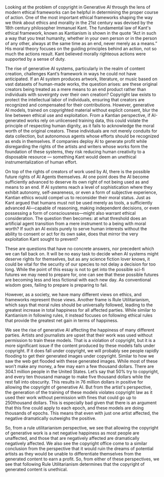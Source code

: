Looking at the problem of copyright in Generative AI through the lens of modern ethical frameworks can be helpful in determining the proper course of action. One of the most important ethical frameworks shaping the way we think about ethics and morality in the 21st century was devised by the 18th century philosopher Immanuel Kant. The fundamental law of Kant's ethical framework, known as Kantianism is shown in the quote “Act in such a way that you treat humanity, whether in your own person or in the person of any other, always at the same time as an end, never merely as a means.” His moral theory focuses on the guiding principles behind an action, not so much the actions result. Kant believed morally righteous actions were supported by a sense of duty. 

The rise of generative AI systems, particularly in the realm of content creation, challenges Kant’s framework in ways he could not have anticipated. If an AI system produces artwork, literature, or music based on vast datasets of human-made works, the question arises: are these original creators being treated as a mere means to an end product rather than individuals with soveirgnty over their own creation? Copyright law exists to protect the intellectual labor of individuals, ensuring that creators are recognized and compensated for their contributions. However, generative AI models, trained on copyrighted material without explicit consent, blur the line between ethical use and exploitation. From a Kantian perspective, if AI-generated works rely on unlicensed training data, this could violate the principle of respecting human dignity, as it fails to acknowledge the moral worth of the original creators. These individuals are not merely conduits for data collection, but autonomous agents whose efforts should be recognized as ends in themselves. If companies deploy AI to generate profit while disregarding the rights of the artists and writers whose works form the foundation of these systems, they risk reducing human creativity to a disposable resource — something Kant would deem an unethical instrumentalization of human effort. 

On top of the rights of creators of work used by AI, there is the possible future rights of AI Agents themselves. At one point does the AI become sufficiently advanced to deserve its own right of not being used as and means to an end. If AI systems reach a level of sophistication where they exhibit autonomy, self-awareness, or even a form of subjective experience, Kantian ethics would compel us to reconsider their moral status. Just as Kant argued that humans must not be used merely as tools, a sufficiently advanced AI—capable of reasoning, making independent decisions, or even possessing a form of consciousness—might also warrant ethical consideration. The question then becomes: at what threshold does an artificial agent transition from a mere instrument to a being with moral worth? If such an AI exists purely to serve human interests without the ability to consent or act for its own sake, does that mirror the very exploitation Kant sought to prevent? 

These are questions that have no concrete answers, nor precedent which we can fall back on. It will be no easy task to decide when AI systems might deserve rights for themselves, but as any science fiction lover knows, it could be vital for the security of our species to not delay a decision for too long. While the point of this essay is not to get into the possible sci-fi futures we may need to prepare for, one can see that these possible futures are becoming less and less fictional with each new day. As conventional wisdom goes, failing to prepare is preparing to fail.

However, as a society, we have many different views on ethics, and frameworks represent those views. Another frame is Rule Utilitarianism, which says that moral rules should be universally followed, leading to the greatest increase in total happiness for all affected parties. While similar to Kantianism in following rules, it instead focuses on following ethical rules that provide the greatest net gain in terms of happiness. 

We see the rise of generative AI affecting the happiness of many different parties. Artists and journalists are upset that their work was used without permission to train these models. That is a violation of copyright, but it is a more significant issue if the content produced by these models falls under copyright. If it does fall under copyright, we will probably see people rapidly flooding to get their generated images under copyright. Similar to how we saw the web get flooded with these generated images. While most of these won’t make any money, a few may earn a few thousand dollars. There are 304.1 million people in the United States. Let’s say that 50% try to copyright, and every ten thousand manage to make five thousand dollars while the rest fall into obscurity. This results in 76 million dollars in positive for allowing the copyright of generative AI. But from the artist's perspective, the generation of the training of these models violates copyright law as it used their work without permission with fines that could go up to 250thousand dollars. This is especially bad given that there is an argument that this fine could apply to each epoch, and these models are doing thousands of epochs. This means that even with just one artist affected, the negative dramatically outweighs the positive. 

So, from a rule utilitarianism perspective, we see that allowing the copyright of generative work is a net negative happiness as most people are unaffected, and those that are negatively affected are dramatically negatively affected. We also see the copyright office come to a similar conclusion from the perspective that it would ruin the dreams of potential artists as they would be unable to differentiate themselves from the generated content to earn a profit. So, from either of these perspectives, we see that following Rule Utilitarianism determines that the copyright of generated content is unethical. 